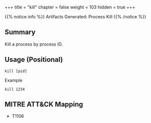+++
title = "kill"
chapter = false
weight = 103
hidden = true
+++

{{% notice info %}}
Artifacts Generated: Process Kill
{{% /notice %}}

## Summary
Kill a process by process ID.

## Usage (Positional)
```
kill [pid]
```
Example
```
kill 1234
```


## MITRE ATT&CK Mapping

- T1106